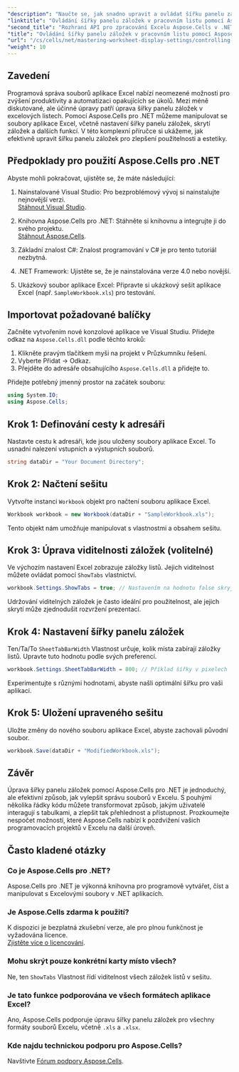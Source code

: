 ```yaml
---
"description": "Naučte se, jak snadno upravit a ovládat šířku panelu záložek v excelových listech pomocí Aspose.Cells pro .NET. Postupujte podle našeho podrobného návodu a vylepšete navigaci v tabulkách a estetiku pomocí přizpůsobených nastavení."
"linktitle": "Ovládání šířky panelu záložek v pracovním listu pomocí Aspose.Cells"
"second_title": "Rozhraní API pro zpracování Excelu Aspose.Cells v .NET"
"title": "Ovládání šířky panelu záložek v pracovním listu pomocí Aspose.Cells"
"url": "/cs/cells/net/mastering-worksheet-display-settings/controlling-tab-bar-width/"
"weight": 10
---
```


## Zavedení

Programová správa souborů aplikace Excel nabízí neomezené možnosti pro zvýšení produktivity a automatizaci opakujících se úkolů. Mezi méně diskutované, ale účinné úpravy patří úprava šířky panelu záložek v excelových listech. Pomocí Aspose.Cells pro .NET můžeme manipulovat se soubory aplikace Excel, včetně nastavení šířky panelu záložek, skrytí záložek a dalších funkcí. V této komplexní příručce si ukážeme, jak efektivně upravit šířku panelu záložek pro zlepšení použitelnosti a estetiky.

## Předpoklady pro použití Aspose.Cells pro .NET

Abyste mohli pokračovat, ujistěte se, že máte následující:

1. Nainstalované Visual Studio: Pro bezproblémový vývoj si nainstalujte nejnovější verzi.  
   [Stáhnout Visual Studio](https://visualstudio.microsoft.com/).

2. Knihovna Aspose.Cells pro .NET: Stáhněte si knihovnu a integrujte ji do svého projektu.  
   [Stáhnout Aspose.Cells](https://releases.aspose.com/cells/net/).

3. Základní znalost C#: Znalost programování v C# je pro tento tutoriál nezbytná.

4. .NET Framework: Ujistěte se, že je nainstalována verze 4.0 nebo novější.

5. Ukázkový soubor aplikace Excel: Připravte si ukázkový sešit aplikace Excel (např. `SampleWorkbook.xls`) pro testování.

## Importovat požadované balíčky
Začněte vytvořením nové konzolové aplikace ve Visual Studiu. Přidejte odkaz na `Aspose.Cells.dll` podle těchto kroků:

1. Klikněte pravým tlačítkem myši na projekt v Průzkumníku řešení.
2. Vyberte Přidat → Odkaz.
3. Přejděte do adresáře obsahujícího `Aspose.Cells.dll` a přidejte to.

Přidejte potřebný jmenný prostor na začátek souboru:

```csharp
using System.IO;
using Aspose.Cells;
```

## Krok 1: Definování cesty k adresáři
Nastavte cestu k adresáři, kde jsou uloženy soubory aplikace Excel. To usnadní nalezení vstupních a výstupních souborů.

```csharp
string dataDir = "Your Document Directory";
```

## Krok 2: Načtení sešitu
Vytvořte instanci `Workbook` objekt pro načtení souboru aplikace Excel.

```csharp
Workbook workbook = new Workbook(dataDir + "SampleWorkbook.xls");
```

Tento objekt nám umožňuje manipulovat s vlastnostmi a obsahem sešitu.

## Krok 3: Úprava viditelnosti záložek (volitelné)
Ve výchozím nastavení Excel zobrazuje záložky listů. Jejich viditelnost můžete ovládat pomocí `ShowTabs` vlastnictví.

```csharp
workbook.Settings.ShowTabs = true; // Nastavením na hodnotu false skryjete karty.
```

Udržování viditelných záložek je často ideální pro použitelnost, ale jejich skrytí může zjednodušit rozvržení prezentací.

## Krok 4: Nastavení šířky panelu záložek
Ten/Ta/To `SheetTabBarWidth` Vlastnost určuje, kolik místa zabírají záložky listů. Upravte tuto hodnotu podle svých preferencí.

```csharp
workbook.Settings.SheetTabBarWidth = 800; // Příklad šířky v pixelech
```

Experimentujte s různými hodnotami, abyste našli optimální šířku pro vaši aplikaci.

## Krok 5: Uložení upraveného sešitu
Uložte změny do nového souboru aplikace Excel, abyste zachovali původní soubor.

```csharp
workbook.Save(dataDir + "ModifiedWorkbook.xls");
```

## Závěr

Úprava šířky panelu záložek pomocí Aspose.Cells pro .NET je jednoduchý, ale efektivní způsob, jak vylepšit správu souborů v Excelu. S pouhými několika řádky kódu můžete transformovat způsob, jakým uživatelé interagují s tabulkami, a zlepšit tak přehlednost a přístupnost. Prozkoumejte nespočet možností, které Aspose.Cells nabízí k pozdvižení vašich programovacích projektů v Excelu na další úroveň.

## Často kladené otázky

### Co je Aspose.Cells pro .NET?
Aspose.Cells pro .NET je výkonná knihovna pro programově vytvářet, číst a manipulovat s Excelovými soubory v .NET aplikacích.

### Je Aspose.Cells zdarma k použití?
K dispozici je bezplatná zkušební verze, ale pro plnou funkčnost je vyžadována licence.  
[Zjistěte více o licencování](https://purchase.aspose.com/buy).

### Mohu skrýt pouze konkrétní karty místo všech?
Ne, ten `ShowTabs` Vlastnost řídí viditelnost všech záložek listů v sešitu.

### Je tato funkce podporována ve všech formátech aplikace Excel?
Ano, Aspose.Cells podporuje úpravu šířky panelu záložek pro všechny formáty souborů Excelu, včetně `.xls` a `.xlsx`.

### Kde najdu technickou podporu pro Aspose.Cells?
Navštivte [Fórum podpory Aspose.Cells](https://forum.aspose.com/c/cells/9).